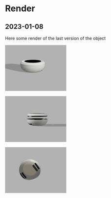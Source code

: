 # Render

## 2023-01-08

Here some render of the last version of the object

<img
  src="images/rendering/2023-01-08_ObjectSide.png"
  alt="ObjectSide"
  style="display: inline-block; margin: 0 auto; width: 200px">

<img
 src="images/rendering/2023-01-08_ObjectOpened.png"
 alt="ObjectOpened"
 style="display: inline-block; margin: 0 auto; width: 200px">

<img
 src="images/rendering/2023-01-08_ObjectBelow.png"
 alt="ObjectBelow"
 style="display: inline-block; margin: 0 auto; width: 200px">